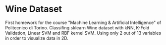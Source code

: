 # Wine Dataset
First homework for the course "Machine Learning & Artificial Intelligence" of Politecnico di Torino.
Classifing sklearn Wine dataset with kNN, K-Fold Validation, Linear SVM and RBF kernel SVM.
Using only 2 out of 13 variables in order to visualize data in 2D.
